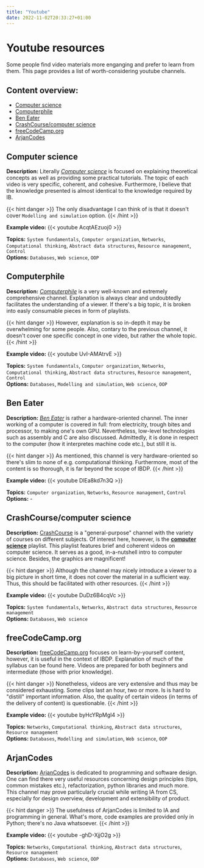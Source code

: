 ```yaml
---
title: "Youtube"
date: 2022-11-02T20:33:27+01:00
---
```


# Youtube resources
Some people find video materials more enganging and prefer to learn from them. This page provides a list of worth-considering youtube channels.

## Content overview:
- [Computer science](#computer-science)
- [Computerphile](#computerphile)
- [Ben Eater](#ben-eater)
- [CrashCourse/computer science](#crashcoursecomputer-science)
- [freeCodeCamp.org](#freecodecamporg)
- [ArjanCodes](#arjancodes)

## Computer science
**Description:**
Literally [_Computer science_](https://www.youtube.com/c/ComputerScienceLessons/videos) is focused on explaining theoretical concepts as well as providing some practical tutorials. The topic of each video is very specific, coherent, and cohesive. Furthermore, I believe that the knowledge presented is almost identical to the knowledge required by IB.

{{< hint danger >}}
The only disadvantage I can think of is that it doesn't cover `Modelling and simulation` option.
{{< /hint >}}


**Example video:**
{{< youtube AcqtAEzuoj0 >}}

**Topics:** `System fundamentals`, `Computer organization`, `Networks`, `Computational thinking`, `Abstract data structures`, `Resource management`, `Control`
<br>
**Options:** `Databases`, `Web science`, `OOP`

## Computerphile
**Description:**
[_Computerphile_](https://www.youtube.com/user/Computerphile/videos) is a very well-known and extremely comprehensive channel. Explanation is always clear and undoubtedly facilitates the understanding of a viewer. If there's a big topic, it is broken into easly consumable pieces in form of playlists.

{{< hint danger >}}
However, explanation is so in-depth it may be overwhelming for some people. Also, contary to the previous channel, it doesn't cover one specific concept in one video, but rather the whole topic.
{{< /hint >}}

**Example video:**
{{< youtube UvI-AMAtrvE >}}

**Topics:** `System fundamentals`, `Computer organization`, `Networks`, `Computational thinking`, `Abstract data structures`, `Resource management`, `Control`
<br>
**Options:** `Databases`, `Modelling and simulation`, `Web science`, `OOP`


## Ben Eater
**Description:**
[_Ben Eater_](https://www.youtube.com/c/BenEater) is rather a hardware-oriented channel. The inner working of a computer is covered in full: from electricity, trough bites and processor, to making one's own GPU. Nevertheless, low-level technologies such as assembly and C are also discussed. Admittedly, it is done in respect to the computer (how it interpretes machine code etc.), but still it is.

{{< hint danger >}}
As mentioned, this channel is very hardware-oriented so there's slim to none of e.g. computational thinking. Furthermore, most of the content is so thorough, it is far beyond the scope of IBDP.
{{< /hint >}}

**Example video:**
{{< youtube DlEa8kd7n3Q >}}

**Topics:** `Computer organization`, `Networks`, `Resource management`, `Control`
<br>
**Options:** -

## CrashCourse/computer science
**Description:**
[CrashCourse](https://www.youtube.com/c/crashcourse) is a "general-purpose" channel with the variety of courses on different subjects. Of interest here, however, is the **[computer science](https://www.youtube.com/watch?v=tpIctyqH29Q&list=PL8dPuuaLjXtNlUrzyH5r6jN9ulIgZBpdo)** playlist. This playlist features brief and coherent videos on computer science. It serves as a good, in-a-nutshell intro to computer science. Besides, the graphics are magnificent!

{{< hint danger >}}
Although the channel may nicely introduce a viewer to a big picture in short time, it does not cover the material in a sufficient way. Thus, this should be facilitated with other resources.
{{< /hint >}}

**Example video:**
{{< youtube DuDz6B4cqVc >}}

**Topics:** `System fundamentals`, `Networks`, `Abstract data structures`, `Resource management`
<br>
**Options:** `Databases`, `Web science`

## freeCodeCamp.org
**Description:**
[freeCodeCamp.org](https://www.youtube.com/c/Freecodecamp/videos) focuses on learn-by-yourself content, however, it is useful in the context of IBDP. Explanation of much of the syllabus can be found here. Videos are prepared for both beginners and intermediate (those with prior knowledge).

{{< hint danger >}}
Nonetheless, videos are very extensive and thus may be considered exhausting. Some clips last an hour, two or more. Is is hard to "distill" important information. Also, the quality of certain videos (in terms of the delivery of content) is questionable.
{{< /hint >}}

**Example video:**
{{< youtube byHcYRpMgI4 >}}

**Topics:** `Networks`, `Computational thinking`, `Abstract data structures`, `Resource management`
<br>
**Options:** `Databases`, `Modelling and simulation`, `Web science`, `OOP`

## ArjanCodes
**Description:**
[ArjanCodes](https://www.youtube.com/c/ArjanCodes) is dedicated to programming and software design. One can find there very useful resources concerning design principles (tips, common mistakes etc.), refactorization, python libraries and much more. This channel may prove particularly crucial while writing IA from CS, especially for design overview, development and extensibility of product.

{{< hint danger >}}
The usefulness of ArjanCodes is limited to IA and programming in general. What's more, code examples are provided only in Python; there's no Java whatsoever.
{{< /hint >}}

**Example video:**
{{< youtube -ghD-XjjO2g >}}

**Topics:** `Networks`, `Computational thinking`, `Abstract data structures`, `Resource management`
<br>
**Options:** `Databases`, `Web science`, `OOP`
